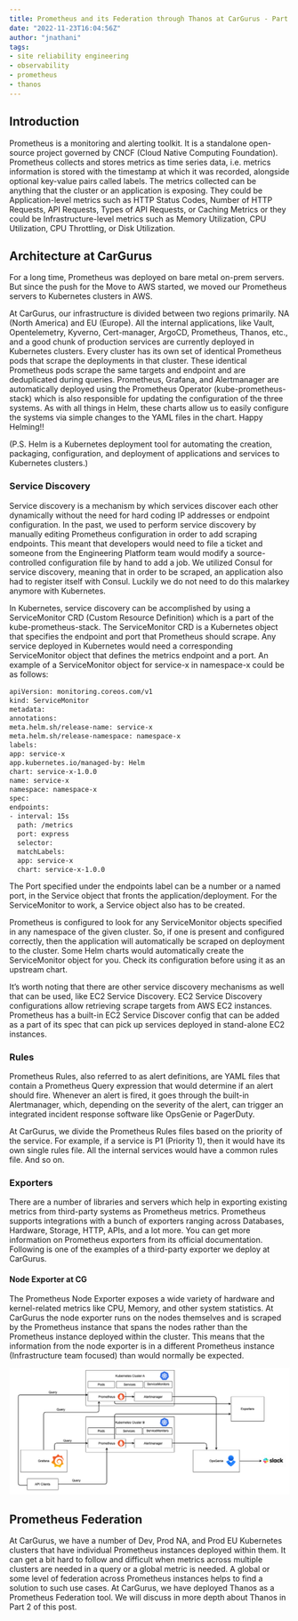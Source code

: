 ```yaml
---
title: Prometheus and its Federation through Thanos at CarGurus - Part 1
date: "2022-11-23T16:04:56Z"
author: "jnathani"
tags:
- site reliability engineering
- observability
- prometheus
- thanos
---
```


## Introduction

Prometheus is a monitoring and alerting toolkit. It is a standalone open-source project governed by CNCF (Cloud Native Computing Foundation). Prometheus collects and stores metrics as time series data, i.e. metrics information is stored with the timestamp at which it was recorded, alongside optional key-value pairs called labels.  The metrics collected can be anything that the cluster or an application is exposing. They could be Application-level metrics such as HTTP Status Codes, Number of HTTP Requests, API Requests, Types of API Requests, or Caching Metrics or they could be Infrastructure-level metrics such as Memory Utilization, CPU Utilization, CPU Throttling, or Disk Utilization.

## Architecture at CarGurus
For a long time, Prometheus was deployed on bare metal on-prem servers. But since the push for the Move to AWS started, we moved our Prometheus servers to Kubernetes clusters in AWS.

At CarGurus, our infrastructure is divided between two regions primarily. NA (North America) and EU (Europe). All the internal applications, like Vault, Opentelemetry, Kyverno, Cert-manager, ArgoCD, Prometheus, Thanos, etc., and a good chunk of production services are currently deployed in Kubernetes clusters. Every cluster has its own set of identical Prometheus pods that scrape the deployments in that cluster. These identical Prometheus pods scrape the same targets and endpoint and are deduplicated during queries. Prometheus, Grafana, and Alertmanager are automatically deployed using the Prometheus Operator (kube-prometheus-stack) which is also responsible for updating the configuration of the three systems.  As with all things in Helm, these charts allow us to easily configure the systems via simple changes to the YAML files in the chart. Happy Helming!!

(P.S. Helm is a Kubernetes deployment tool for automating the creation, packaging, configuration, and deployment of applications and services to Kubernetes clusters.)

### Service Discovery
Service discovery is a mechanism by which services discover each other dynamically without the need for hard coding IP addresses or endpoint configuration. In the past, we used to perform service discovery by manually editing Prometheus configuration in order to add scraping endpoints. This meant that developers would need to file a ticket and someone from the Engineering Platform team would modify a source-controlled configuration file by hand to add a job. We utilized Consul for service discovery, meaning that in order to be scraped, an application also had to register itself with Consul. Luckily we do not need to do this malarkey anymore with Kubernetes.

In Kubernetes, service discovery can be accomplished by using a ServiceMonitor CRD (Custom Resource Definition) which is a part of the kube-prometheus-stack. The ServiceMonitor CRD is a Kubernetes object that specifies the endpoint and port that Prometheus should scrape. Any service deployed in Kubernetes would need a corresponding ServiceMonitor object that defines the metrics endpoint and a port. An example of a ServiceMonitor object for service-x in namespace-x could be as follows:


```
apiVersion: monitoring.coreos.com/v1
kind: ServiceMonitor
metadata:
annotations:
meta.helm.sh/release-name: service-x
meta.helm.sh/release-namespace: namespace-x
labels:
app: service-x
app.kubernetes.io/managed-by: Helm
chart: service-x-1.0.0
name: service-x
namespace: namespace-x
spec:
endpoints:
- interval: 15s
  path: /metrics
  port: express
  selector:
  matchLabels:
  app: service-x
  chart: service-x-1.0.0
```

The Port specified under the endpoints label can be a number or a named port, in the Service object that fronts the application/deployment. For the ServiceMonitor to work, a Service object also has to be created.


Prometheus is configured to look for any ServiceMonitor objects specified in any namespace of the given cluster. So, if one is present and configured correctly, then the application will automatically be scraped on deployment to the cluster. Some Helm charts would automatically create the ServiceMonitor object for you. Check its configuration before using it as an upstream chart.

It’s worth noting that there are other service discovery mechanisms as well that can be used, like EC2 Service Discovery. EC2 Service Discovery configurations allow retrieving scrape targets from AWS EC2 instances. Prometheus has a built-in EC2 Service Discover config that can be added as a part of its spec that can pick up services deployed in stand-alone EC2 instances.

### Rules
Prometheus Rules, also referred to as alert definitions, are YAML files that contain a Prometheus Query expression that would determine if an alert should fire. Whenever an alert is fired, it goes through the built-in Alertmanager, which, depending on the severity of the alert, can trigger an integrated incident response software like OpsGenie or PagerDuty.

At CarGurus, we divide the Prometheus Rules files based on the priority of the service. For example, if a service is P1 (Priority 1), then it would have its own single rules file. All the internal services would have a common rules file. And so on.

### Exporters
There are a number of libraries and servers which help in exporting existing metrics from third-party systems as Prometheus metrics. Prometheus supports integrations with a bunch of exporters ranging across Databases, Hardware, Storage, HTTP, APIs, and a lot more. You can get more information on Prometheus exporters from its official documentation. Following is one of the examples of a third-party exporter we deploy at CarGurus.

#### Node Exporter at CG
The Prometheus Node Exporter exposes a wide variety of hardware and kernel-related metrics like CPU, Memory, and other system statistics. At CarGurus the node exporter runs on the nodes themselves and is scraped by the Prometheus instance that spans the nodes rather than the Prometheus instance deployed within the cluster. This means that the information from the node exporter is in a different Prometheus instance (Infrastructure team focused) than would normally be expected.

<div style="max-width: 600px;"><img src="Architecture diagram.png" alt="Prometheus Architecture Diagram" /></div>

## Prometheus Federation
At CarGurus, we have a number of Dev, Prod NA, and Prod EU Kubernetes clusters that have individual Prometheus instances deployed within them. It can get a bit hard to follow and difficult when metrics across multiple clusters are needed in a query or a global metric is needed. A global or some level of federation across Prometheus instances helps to find a solution to such use cases. At CarGurus, we have deployed Thanos as a Prometheus Federation tool. We will discuss in more depth about Thanos in Part 2 of this post.

